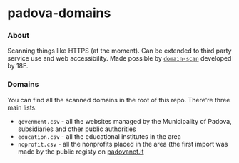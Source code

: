 # padova-domains

### About

Scanning things like HTTPS (at the moment). Can be extended to third party service use and web accessibility.
Made possible by [`domain-scan`](https://github.com/18F/domain-scan) developed by 18F.

### Domains 

You can find all the scanned domains in the root of this repo. There're three main lists:

* `govenment.csv` - all the websites managed by the Municipality of Padova, subsidiaries and other public authorities
* `education.csv` - all the educational institutes in the area
* `noprofit.csv` - all the nonprofits placed in the area (the first import was made by the public registy on [padovanet.it](http://www.padovanet.it/noprofit/associazioni_search?search=all)
